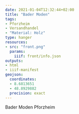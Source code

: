 ```yaml
---
date: 2021-01-04T12:32:44+02:00
title: "Bader Moden"
tags:
- Pforzheim
- Versandhandel
- "Material: Holz"
type: hanger
resources:
- src: "front.png"
  params:
    iiif: front/info.json
outputs:
- html
- iiif-manifest
geojson:
  coordinates:
  - 8.6813651
  - 48.8929882
  precision: exact
---
```

Bader Moden
Pforzheim
